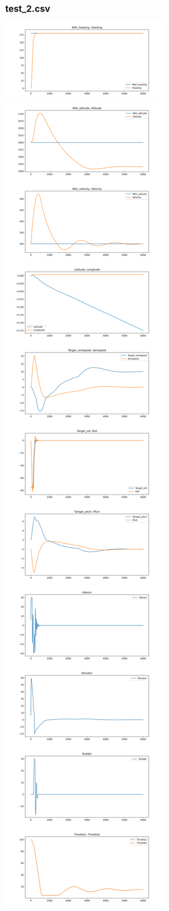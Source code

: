 # test_2.csv
![](heading.svg)
![](altitude.svg)
![](velocity.svg)
![](position.svg)
![](verspeed.svg)
![](roll.svg)
![](pitch.svg)
![](aileron.svg)
![](elevator.svg)
![](rudder.svg)
![](throttles.svg)
